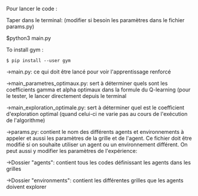 Pour lancer le code : 

Taper dans le terminal: (modifier si besoin les paramètres dans le fichier params.py)

$python3 main.py

To install gym : 

```commandline
$ pip install --user gym
```


 ->main.py: ce qui doit être lancé pour voir l'apprentissage renforcé
 
 ->main_parametres_optimaux.py: sert à déterminer quels sont les coefficients gamma et alpha optimaux dans la formule du Q-learning (pour le tester, le lancer directement depuis le terminal
 
 ->main_exploration_optimale.py: sert à déterminer quel est le coefficient d'exploration optimal (quand celui-ci ne varie pas au cours de l'exécution de l'algorithme)
 
 ->params.py: contient le nom des différents agents et environnements à appeler et aussi les paramètres de la grille et de l'agent. Ce fichier doit être modifié si on souhaite utiliser un agent ou un environnement différent. On peut aussi y modifier les paramètres de l'expérience: 
 
 ->Dossier "agents": contient tous les codes définissant les agents dans les grilles
 
 ->Dossier "environments": contient les différentes grilles que les agents doivent explorer
